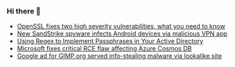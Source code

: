 ### Hi there 👋

<!--START_SECTION:feed-->
* [OpenSSL fixes two high severity vulnerabilities, what you need to know](https://www.bleepingcomputer.com/news/security/openssl-fixes-two-high-severity-vulnerabilities-what-you-need-to-know/)
* [New SandStrike spyware infects Android devices via malicious VPN app](https://www.bleepingcomputer.com/news/security/new-sandstrike-spyware-infects-android-devices-via-malicious-vpn-app/)
* [Using Regex to Implement Passphrases in Your Active Directory](https://www.bleepingcomputer.com/news/microsoft/using-regex-to-implement-passphrases-in-your-active-directory/)
* [Microsoft fixes critical RCE flaw affecting Azure Cosmos DB](https://www.bleepingcomputer.com/news/security/microsoft-fixes-critical-rce-flaw-affecting-azure-cosmos-db/)
* [Google ad for GIMP.org served info-stealing malware via lookalike site](https://www.bleepingcomputer.com/news/security/google-ad-for-gimporg-served-info-stealing-malware-via-lookalike-site/)
<!--END_SECTION:feed-->

<!--
**frankenk/frankenk** is a ✨ _special_ ✨ repository because its `README.md` (this file) appears on your GitHub profile.

Here are some ideas to get you started:

- 🔭 I’m currently working on ...
- 🌱 I’m currently learning ...
- 👯 I’m looking to collaborate on ...
- 🤔 I’m looking for help with ...
- 💬 Ask me about ...
- 📫 How to reach me: ...
- 😄 Pronouns: ...
- ⚡ Fun fact: ...
-->



